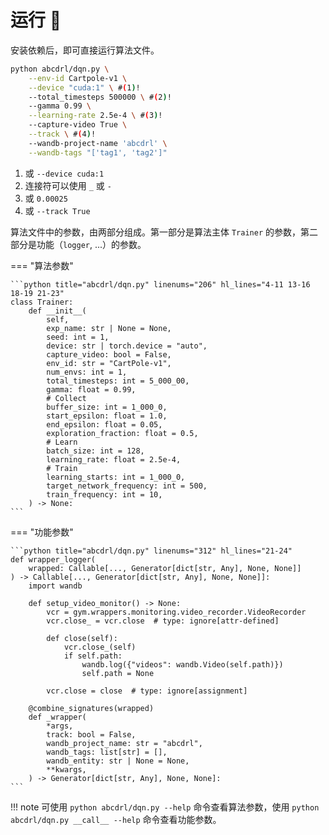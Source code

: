 # 运行 🏃

安装依赖后，即可直接运行算法文件。

```bash
python abcdrl/dqn.py \
    --env-id Cartpole-v1 \
    --device "cuda:1" \ #(1)!
    --total_timesteps 500000 \ #(2)!
    --gamma 0.99 \
    --learning-rate 2.5e-4 \ #(3)!
    --capture-video True \
    --track \ #(4)!
    --wandb-project-name 'abcdrl' \
    --wandb-tags "['tag1', 'tag2']"
```

1.  或 `--device cuda:1`
2.  连接符可以使用 `_` 或 `-`
3.  或 `0.00025`
4.  或 `--track True`

算法文件中的参数，由两部分组成。第一部分是算法主体 `Trainer` 的参数，第二部分是功能（`logger`, ...）的参数。

=== "算法参数"

    ```python title="abcdrl/dqn.py" linenums="206" hl_lines="4-11 13-16 18-19 21-23"
    class Trainer:
        def __init__(
            self,
            exp_name: str | None = None,
            seed: int = 1,
            device: str | torch.device = "auto",
            capture_video: bool = False,
            env_id: str = "CartPole-v1",
            num_envs: int = 1,
            total_timesteps: int = 5_000_00,
            gamma: float = 0.99,
            # Collect
            buffer_size: int = 1_000_0,
            start_epsilon: float = 1.0,
            end_epsilon: float = 0.05,
            exploration_fraction: float = 0.5,
            # Learn
            batch_size: int = 128,
            learning_rate: float = 2.5e-4,
            # Train
            learning_starts: int = 1_000_0,
            target_network_frequency: int = 500,
            train_frequency: int = 10,
        ) -> None:
    ```

=== "功能参数"

    ```python title="abcdrl/dqn.py" linenums="312" hl_lines="21-24"
    def wrapper_logger(
        wrapped: Callable[..., Generator[dict[str, Any], None, None]]
    ) -> Callable[..., Generator[dict[str, Any], None, None]]:
        import wandb

        def setup_video_monitor() -> None:
            vcr = gym.wrappers.monitoring.video_recorder.VideoRecorder
            vcr.close_ = vcr.close  # type: ignore[attr-defined]

            def close(self):
                vcr.close_(self)
                if self.path:
                    wandb.log({"videos": wandb.Video(self.path)})
                    self.path = None

            vcr.close = close  # type: ignore[assignment]

        @combine_signatures(wrapped)
        def _wrapper(
            *args,
            track: bool = False,
            wandb_project_name: str = "abcdrl",
            wandb_tags: list[str] = [],
            wandb_entity: str | None = None,
            **kwargs,
        ) -> Generator[dict[str, Any], None, None]:
    ```

!!! note
    可使用 `python abcdrl/dqn.py --help` 命令查看算法参数，使用 `python abcdrl/dqn.py __call__ --help` 命令查看功能参数。
